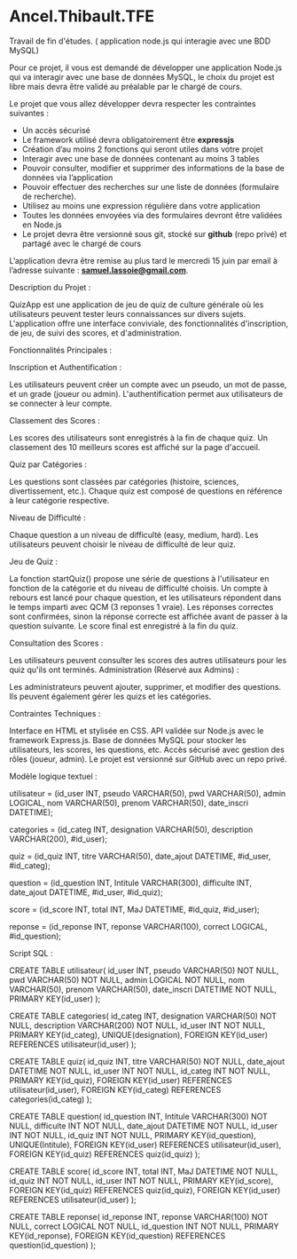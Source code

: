 # Ancel.Thibault.TFE
Travail de fin d'études. ( application node.js qui interagie avec une BDD MySQL)

Pour ce projet, il vous est demandé de développer une application Node.js qui va interagir avec une base de données MySQL, le choix du projet est libre mais devra être validé au préalable par le chargé de cours.

Le projet que vous allez développer devra respecter les contraintes suivantes :

- Un accès sécurisé
- Le framework utilisé devra obligatoirement être **expressjs**
- Création d’au moins 2 fonctions qui seront utiles dans votre projet
- Interagir avec une base de données contenant au moins 3 tables
- Pouvoir consulter, modifier et supprimer des informations de la base de données via l’application
- Pouvoir effectuer des recherches sur une liste de données (formulaire de recherche).
- Utilisez au moins une expression régulière dans votre application
- Toutes les données envoyées via des formulaires devront être validées en Node.js
- Le projet devra être versionné sous git, stocké sur **github** (repo privé) et partagé avec le chargé de cours

L’application devra être remise au plus tard le mercredi 15 juin par email à l’adresse suivante : **samuel.lassoie@gmail.com**.

Description du Projet :

QuizApp est une application de jeu de quiz de culture générale où les utilisateurs peuvent tester leurs connaissances sur divers sujets. L'application offre une interface conviviale, des fonctionnalités d'inscription, de jeu, de suivi des scores, et d'administration.

Fonctionnalités Principales :

Inscription et Authentification :

Les utilisateurs peuvent créer un compte avec un pseudo, un mot de passe, et un grade (joueur ou admin).
L'authentification permet aux utilisateurs de se connecter à leur compte.

Classement des Scores :

Les scores des utilisateurs sont enregistrés à la fin de chaque quiz.
Un classement des 10 meilleurs scores est affiché sur la page d'accueil.

Quiz par Catégories :

Les questions sont classées par catégories (histoire, sciences, divertissement, etc.).
Chaque quiz est composé de questions en référence à leur catégorie respective.

Niveau de Difficulté :

Chaque question a un niveau de difficulté (easy, medium, hard).
Les utilisateurs peuvent choisir le niveau de difficulté de leur quiz.

Jeu de Quiz :

La fonction startQuiz() propose une série de questions à l'utilisateur en fonction de la catégorie et du niveau de difficulté choisis.
Un compte à rebours est lancé pour chaque question, et les utilisateurs répondent dans le temps imparti avec QCM (3 reponses 1 vraie).
Les réponses correctes sont confirmées, sinon la réponse correcte est affichée avant de passer à la question suivante.
Le score final est enregistré à la fin du quiz.

Consultation des Scores :

Les utilisateurs peuvent consulter les scores des autres utilisateurs pour les quiz qu'ils ont terminés.
Administration (Réservé aux Admins) :

Les administrateurs peuvent ajouter, supprimer, et modifier des questions.
Ils peuvent également gérer les quizs et les catégories.

Contraintes Techniques :

Interface en HTML et stylisée en CSS.
API validée sur Node.js avec le framework Express.js.
Base de données MySQL pour stocker les utilisateurs, les scores, les questions, etc.
Accès sécurisé avec gestion des rôles (joueur, admin).
Le projet est versionné sur GitHub avec un repo privé.

Modèle logique textuel :

utilisateur = (id_user INT, pseudo VARCHAR(50), pwd VARCHAR(50), admin LOGICAL, nom VARCHAR(50), prenom VARCHAR(50), date_inscri DATETIME);

categories = (id_categ INT, designation VARCHAR(50), description VARCHAR(200), #id_user);

quiz = (id_quiz INT, titre VARCHAR(50), date_ajout DATETIME, #id_user, #id_categ);

question = (id_question INT, Intitule VARCHAR(300), difficulte INT, date_ajout DATETIME, #id_user, #id_quiz);

score = (id_score INT, total INT, MaJ DATETIME, #id_quiz, #id_user);

reponse = (id_reponse INT, reponse VARCHAR(100), correct LOGICAL, #id_question);

Script SQL :

CREATE TABLE utilisateur(
   id_user INT,
   pseudo VARCHAR(50) NOT NULL,
   pwd VARCHAR(50) NOT NULL,
   admin LOGICAL NOT NULL,
   nom VARCHAR(50),
   prenom VARCHAR(50),
   date_inscri DATETIME NOT NULL,
   PRIMARY KEY(id_user)
);

CREATE TABLE categories(
   id_categ INT,
   designation VARCHAR(50) NOT NULL,
   description VARCHAR(200) NOT NULL,
   id_user INT NOT NULL,
   PRIMARY KEY(id_categ),
   UNIQUE(designation),
   FOREIGN KEY(id_user) REFERENCES utilisateur(id_user)
);

CREATE TABLE quiz(
   id_quiz INT,
   titre VARCHAR(50) NOT NULL,
   date_ajout DATETIME NOT NULL,
   id_user INT NOT NULL,
   id_categ INT NOT NULL,
   PRIMARY KEY(id_quiz),
   FOREIGN KEY(id_user) REFERENCES utilisateur(id_user),
   FOREIGN KEY(id_categ) REFERENCES categories(id_categ)
);

CREATE TABLE question(
   id_question INT,
   Intitule VARCHAR(300) NOT NULL,
   difficulte INT NOT NULL,
   date_ajout DATETIME NOT NULL,
   id_user INT NOT NULL,
   id_quiz INT NOT NULL,
   PRIMARY KEY(id_question),
   UNIQUE(Intitule),
   FOREIGN KEY(id_user) REFERENCES utilisateur(id_user),
   FOREIGN KEY(id_quiz) REFERENCES quiz(id_quiz)
);

CREATE TABLE score(
   id_score INT,
   total INT,
   MaJ DATETIME NOT NULL,
   id_quiz INT NOT NULL,
   id_user INT NOT NULL,
   PRIMARY KEY(id_score),
   FOREIGN KEY(id_quiz) REFERENCES quiz(id_quiz),
   FOREIGN KEY(id_user) REFERENCES utilisateur(id_user)
);

CREATE TABLE reponse(
   id_reponse INT,
   reponse VARCHAR(100) NOT NULL,
   correct LOGICAL NOT NULL,
   id_question INT NOT NULL,
   PRIMARY KEY(id_reponse),
   FOREIGN KEY(id_question) REFERENCES question(id_question)
);


